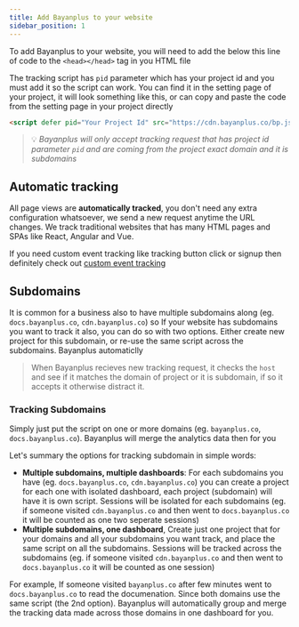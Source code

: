 ```yaml
---
title: Add Bayanplus to your website
sidebar_position: 1
---
```



To add Bayanplus to your website, you will need to add the below this line of code to the `<head></head>` tag in you HTML file

The tracking script has `pid` parameter which has your project id and you must add it so the script can work. You can find it in the setting page of your project, it will look something like this, or can copy and paste the code from the setting page in your project directly

```html
<script defer pid="Your Project Id" src="https://cdn.bayanplus.co/bp.js"></script>
```
 
> 💡 *Bayanplus will only accept tracking request that has project id parameter `pid` and are coming from the project exact domain and it is subdomains*

## Automatic tracking

All page views are **automatically tracked**, you don't need any extra configuration whatsoever, we send a new request anytime the URL changes. We track traditional websites that has many HTML pages and SPAs like React, Angular and Vue. 

If you need custom event tracking like tracking button click or signup then definitely check out [custom event tracking](add-bayanplus-to-your-website.md)

## Subdomains

It is common for a business also to have multiple subdomains along (eg. `docs.bayanplus.co`, `cdn.bayanplus.co`) so If your website has subdomains you want to track it also, you can do so with two options. Either create new project for this subdomain, or re-use the same script across the subdomains. Bayanplus automaticlly 

> When Bayanplus recieves new tracking request, it checks the `host` and see if it matches the domain of project or it is subdomain, if so it accepts it otherwise distract it.

### Tracking Subdomains

Simply just put the script on one or more domains (eg. `bayanplus.co`, `docs.bayanplus.co`). Bayanplus will merge the analytics data then for you

Let's summary the options for tracking subdomain in simple words:
- **Multiple subdomains, multiple dashboards**:
For each subdomains you have (eg. `docs.bayanplus.co`, `cdn.bayanplus.co`) you can create a project for each one with isolated dashboard, each project (subdomain) will have it is own script.
Sessions will be isolated for each subdomains (eg. if someone visited `cdn.bayanplus.co` and then went to `docs.bayanplus.co` it will be counted as one two seperate sessions)
- **Multiple subdomains, one dashboard**, 
Create just one project that for your domains and all your subdomains you want track, and place the same script on all the subdomains. Sessions will be tracked across the subdomains (eg. if someone visited `cdn.bayanplus.co` and then went to `docs.bayanplus.co` it will be counted as one session)

For example, If someone visited `bayanplus.co` after few minutes went to `docs.bayanplus.co` to read the documenation. Since both domains use the same script (the 2nd option). Bayanplus will automatically group and merge the tracking data made across those domains in one dashboard for you.  